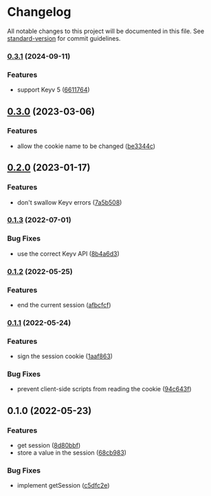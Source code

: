 # Changelog

All notable changes to this project will be documented in this file. See [standard-version](https://github.com/conventional-changelog/standard-version) for commit guidelines.

### [0.3.1](https://github.com/thewilkybarkid/hyper-ts-session/compare/v0.3.0...v0.3.1) (2024-09-11)


### Features

* support Keyv 5 ([6611764](https://github.com/thewilkybarkid/hyper-ts-session/commit/66117641cfd369e4e641068d75b105335ed451d3))

## [0.3.0](https://github.com/thewilkybarkid/hyper-ts-session/compare/v0.2.0...v0.3.0) (2023-03-06)


### Features

* allow the cookie name to be changed ([be3344c](https://github.com/thewilkybarkid/hyper-ts-session/commit/be3344c86e900170278d4a7ba0a1b37c423cd161))

## [0.2.0](https://github.com/thewilkybarkid/hyper-ts-session/compare/v0.1.3...v0.2.0) (2023-01-17)


### Features

* don't swallow Keyv errors ([7a5b508](https://github.com/thewilkybarkid/hyper-ts-session/commit/7a5b508f8b6099b8d2d12bc6b5c0c3f605c9339a))

### [0.1.3](https://github.com/thewilkybarkid/hyper-ts-session/compare/v0.1.2...v0.1.3) (2022-07-01)


### Bug Fixes

* use the correct Keyv API ([8b4a6d3](https://github.com/thewilkybarkid/hyper-ts-session/commit/8b4a6d39affb5f6e06483595ee2916709d53b762))

### [0.1.2](https://github.com/thewilkybarkid/hyper-ts-session/compare/v0.1.1...v0.1.2) (2022-05-25)


### Features

* end the current session ([afbcfcf](https://github.com/thewilkybarkid/hyper-ts-session/commit/afbcfcf0a787271ea0e6e9b0dd5ff179695935d2))

### [0.1.1](https://github.com/thewilkybarkid/hyper-ts-session/compare/v0.1.0...v0.1.1) (2022-05-24)


### Features

* sign the session cookie ([1aaf863](https://github.com/thewilkybarkid/hyper-ts-session/commit/1aaf863a9c71fb85dd6cde41d3ef8352fc9e8dd7))


### Bug Fixes

* prevent client-side scripts from reading the cookie ([94c643f](https://github.com/thewilkybarkid/hyper-ts-session/commit/94c643f5766b6e46391fb4822de8963c1509bc06))

## 0.1.0 (2022-05-23)


### Features

* get session ([8d80bbf](https://github.com/thewilkybarkid/hyper-ts-session/commit/8d80bbf7a7406dbf353ad6669152bcaa7360551a))
* store a value in the session ([68cb983](https://github.com/thewilkybarkid/hyper-ts-session/commit/68cb9833266e0715fa2649ff486b2dce9e8212ca))


### Bug Fixes

* implement getSession ([c5dfc2e](https://github.com/thewilkybarkid/hyper-ts-session/commit/c5dfc2e252efccea8b073e7e8ecbc1740d814c21))
